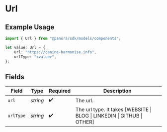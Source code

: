 # Url

## Example Usage

```typescript
import { Url } from "@panora/sdk/models/components";

let value: Url = {
    url: "https://canine-harmonise.info",
    urlType: "<value>",
};
```

## Fields

| Field                                                               | Type                                                                | Required                                                            | Description                                                         |
| ------------------------------------------------------------------- | ------------------------------------------------------------------- | ------------------------------------------------------------------- | ------------------------------------------------------------------- |
| `url`                                                               | *string*                                                            | :heavy_check_mark:                                                  | The url.                                                            |
| `urlType`                                                           | *string*                                                            | :heavy_check_mark:                                                  | The url type. It takes [WEBSITE \| BLOG \| LINKEDIN \| GITHUB \| OTHER] |